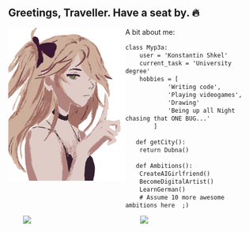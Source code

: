 ## Greetings, Traveller. Have a seat by. 🔥
<img width="47%" align="left" src="https://github.com/Myp3a/Myp3a/blob/071ee1e8062d9dc92595b0bba2de7a59f0d2cc9a/f.png">
A bit about me:

```Py
class Myp3a:
	user = 'Konstantin Shkel'
   	current_task = 'University degree'
   	hobbies = [
   			'Writing code',
   			'Playing videogames',
   			'Drawing'
   			'Being up all Night chasing that ONE BUG...'
   		]
   
   def getCity():
   	return Dubna()
   
   def Ambitions():
   	CreateAIGirlfriend()
   	BecomeDigitalArtist()
   	LearnGerman()
   	# Assume 10 more awesome ambitions here  ;)
```
<img width="47%" align="right" src="https://github-readme-stats.vercel.app/api?username=Myp3a&show_icons=true&theme=dracula&hide_rank=true">
<img width="47%" align="right" src="https://github-readme-stats.vercel.app/api/top-langs/?username=Myp3a&layout=compact&theme=dracula">